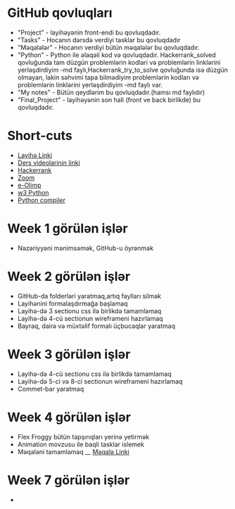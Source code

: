 # GitHub qovluqları
- "Project" -  layihəyənin front-endi bu qovluqdadır.
- "Tasks" - Hocanın dərsdə verdiyi tasklar bu qovluqdadır
- "Məqalələr" - Hocanın verdiyi bütün məqalələr bu qovluqdadır.
- "Python" - Python ile əlaqəli kod və qovluqdadır. Hackerrank_solved qovluğunda tam düzgün problemlərin kodlari  və problemlərin  linklərini yerləşdirdiyim -md faylı,Hackerrank_try_to_solve qovluğunda isə düzgün olmayan, lakin səhvimi tapa bilmədiyim problemlərin  kodları və problemlərin  linklərini yerləşdirdiyim -md faylı var. 
- "My notes" - Bütün qeydlərim bu qovluqdadır.(hamsı md faylıdır)
- "Final_Project" - layihəyənin son hali (front ve back birlikde) bu qovluqdadır.

# Short-cuts
- [Layihə Linki](https://themesarea.com/joyelle/category/journal/2)
- [Ders videolarinin linki](https://drive.google.com/drive/folders/132mgKx5Pcydusg4YhTEHF5hpr4UMADUG?usp=sharing)
- [Hackerrank](https://www.hackerrank.com/domains/python)
- [Zoom](https://us02web.zoom.us/j/6209854846?pwd=Rk5sTGZDeHdFNmwvaUZvSmFBYithZz09)
- [e-Olimp](https://www.e-olymp.com/az/users/xanlarovafidan)
- [w3 Python](https://www.w3schools.com/python/python_ref_string.asp)
- [Python compiler](https://www.programiz.com/python-programming/online-compiler/)

# Week 1 görülən işlər
- Nəzəriyyəni mənimsəmək, GitHub-u öyrənmək

# Week 2 görülən işlər
- GitHub-da folderləri yaratmaq,artıq faylları silmək
- Layihənini formalaşdırmağa başlamaq
- Layihə-də 3 sectionu css ilə birlikdə tamamlamaq 
- Layihə-də 4-cü sectionun wireframeni hazırlamaq
- Bayraq, dairə və müxtəlif formalı üçbucaqlar yaratmaq

# Week 3 görülən işlər
- Layihə-də 4-cü sectionu css ilə birlikdə tamamlamaq 
- Layihə-də 5-ci və 8-ci sectionun wireframeni hazırlamaq
- Commet-bar yaratmaq

# Week 4 görülən işlər
- Flex Froggy bütün tapşırıqları yerinə yetirmək
- Animation movzusu ile baqli tasklar islemek
- Məqaləni tamamlamaq __ [Məqalə Linki](https://xanlarova-fidan.medium.com/interpreter-compiler-models-5275b4b7cfa9)

# Week 7 görülən işlər

- <script> niye body-nin en asaqi hisesine qoyulur arasdirmaq
- basic sliderin alqoritmini yazmaq
- basic slider yazmaq
- basic slider yazmaq ve kodu optimal etmek(slider son sekle catande yeniden 1-ci sekile qayitsin)
- basic slider yazmaq ve kodu optimal etmek(slider son sekle catande stoplasin)
- To do list
- Qarmon 
- galery 

# Week 8 görülən işlər

- Layihede javascript hisseleri mueyyenlesdimek
- Javascript movzulari arasdirmaq
- Sql ile bagli arasdirma etmek,ne ise yaradiqini anlamaq

# Week 9 görülən işlər

- Layihenin databasesini tamamlamaq
- Pythona giris
- Pythonda ilk kodu yazdim

# Week 10 görülən işlər

- Hackerrankdeki problemleri solve etmek (1)
- Imperative && Declarative anlamaq (1)
- Mini HR proqrami yazmaq

# Week 11 görülən işlər

- Flask qurasdirmaq
- Form doldurmaq ucun sehife yaratmaq
- Form ucun sehife yaratmaq, melumatlari delete  ve update etmek

# Week 12 görülən işlər

- Layihenin backendini yazmaga baslamaq



